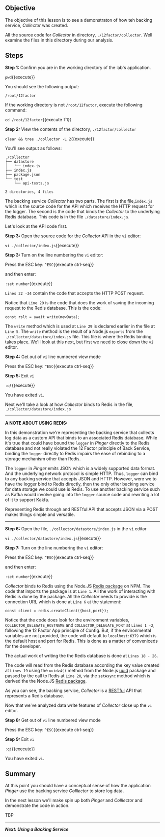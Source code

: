 ## Objective
The objective of this lesson is to see a demonstraton of how teh backing service, *Collector* was created.

All the source code for *Collector* in directory, `./12factor/collector`. Well examine the files in this directory during our analysis.


## Steps

**Step 1:** Confirm you are in the working directory of the lab's application.

`pwd`{{execute}}

You should see the following output:

`/root/12factor`

If the working directory is not `/root/12factor`, execute the following command:

`cd /root/12factor`{{execute T1}}

**Step 2:** View the contents of the directory, `./12factor/collector`

`clear && tree ./collector -L 2`{{execute}}

You'll see output as follows:

```
./collector
├── datastore
│   └── index.js
├── index.js
├── package.json
└── test
    └── api-tests.js

2 directories, 4 files
```

The backing service *Collector* has two parts. The first is the file,`index.js` which is the source code for the API which receives the HTTP request for the logger. The second is the code that binds the *Collector* to the underlying Redis database. This code is in the file `./datastore/index.js`.

Let's look at the API code first.

**Step 3:** Open the source code for the *Collector* API in the `vi` editor:

`vi ./collector/index.js`{{execute}}

**Step 3:** Turn on the line numbering the `vi` editor:

Press the ESC key: `^ESC`{{execute ctrl-seq}}

and then enter:

`:set number`{{execute}}

`Lines 22 -34` contain the code that accepts the HTTP POST request.

Notice that `Line 29` is the code that does the work of saving the incoming request to the Redis database. This is the code:

`const rslt = await write(newData);`

The `write` method which is used at `Line 29` is declared earlier in the file at `Line 5`. The `write` method is the result of a Node.js `exports` from the `./collector/datastore/index.js` file. This file is where the Redis binding takes place. We'll look at this next, but first we need to close down the `vi` editor. 

**Step 4:** Get out of `vi` line numbered view mode

Press the ESC key: `^ESC`{{execute ctrl-seq}}

**Step 5:** Exit `vi`

`:q!`{{execute}}

You have exited `vi`.

Next we'll take a look at how *Collector* binds to Redis in the file,  `./collector/datastore/index.js` 


---
**A NOTE ABOUT USING REDIS:**

In this demonstration we're representing the backing service that collects log data as a custom API that binds to an associated Redis database. While it's true that could have bound the `logger` in *Pinger* directly to the Redis database and not really violated the 12 Factor principle of Back Service, binding the `logger` directly to Redis impairs the ease of rebinding to a storage mechanism other than Redis.

The `logger` in *Pinger* emits JSON which is a widely supported data format. And the underlying network protocol is simple HTTP. Thus, `logger` can bind to any backing service that accepts JSON and HTTP. However, were we to have the logger bind to Redis directly, then the only other backing service for data storage we could use is Redis. To use another backing service such as Kafka would involve going into the `logger` source code and rewriting a lot of it to support Kakfa.

Representing Redis through and RESTful API that accepts JSON via a POST makes things simple and versatile.

---

**Step 6:** Open the file, `./collector/datastore/index.js` in the `vi` editor

`vi ./collector/datastore/index.js`{{execute}}

**Step 7:** Turn on the line numbering the `vi` editor:

Press the ESC key: `^ESC`{{execute ctrl-seq}}

and then enter:

`:set number`{{execute}}

*Collector* binds to Redis using the Node.JS [Redis package](https://www.npmjs.com/package/redis) on NPM. The code that imports the package is at `Line 1`. All the work of interacting with Redis is done by the package. All the *Collector* needs to provide is the connection URL which is done at `Line 6` at the statement:

`const client = redis.createClient({host,port});`

Notice that the code does look for the environment variables, `COLLECTOR_DELEGATE_HOSTNAME` and `COLLECTOR_DELEGATE_PORT` at `Lines 1 -2`, following the 12 Factor App principle of Config. But, if the environmental variables are not provided, the code will default to `localhost:6379` which is the default host and port for Redis. This is done as a matter of conveniceds for the developer.

The actual work of writing the the Redis database is done at `Lines 18 - 26`.

The code will read from the Redis database according the key value created at `Lines 19` using the `uuidv4()` method from the Node.js [uuid](https://www.npmjs.com/package/uuid) package and passed by the call to Redis at `Line 20`, via the `setAsync` method which is derived the the Node.JS [Redis package](https://www.npmjs.com/package/redis).

As you can see, the backing service, *Collector* is a [RESTful](https://restfulapi.net/) API that represents a Redis database.

Now that we've analyzed data write features of *Collector* close up the `vi` editor.

**Step 8:** Get out of `vi` line numbered view mode

Press the ESC key: `^ESC`{{execute ctrl-seq}}

**Step 9:** Exit `vi`

`:q!`{{execute}}

You have exited `vi`.

## Summary

At this point you should have a conceptual sense of how the application *Pinger* use the backing service *Colllector* to store log data.

In the next lesson we'll make spin up both *Pinger* and *Colllector* and demonstrate the code in action.

TBP

---

***Next: Using a Backing Service***



